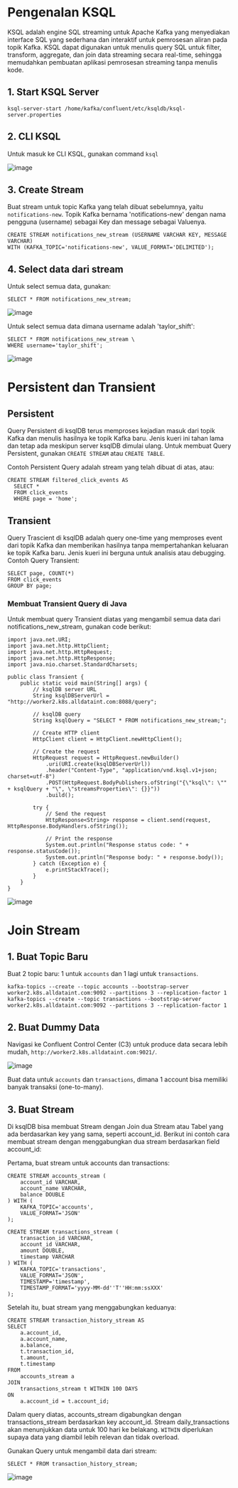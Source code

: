 # Pengenalan KSQL

KSQL adalah engine SQL streaming untuk Apache Kafka yang menyediakan interface SQL yang sederhana dan interaktif untuk pemrosesan aliran pada topik Kafka. KSQL dapat digunakan untuk menulis query SQL untuk filter, transform, aggregate, dan join data streaming secara real-time, sehingga memudahkan pembuatan aplikasi pemrosesan streaming tanpa menulis kode.

## 1. Start KSQL Server

```
ksql-server-start /home/kafka/confluent/etc/ksqldb/ksql-server.properties
```

## 2. CLI KSQL

Untuk masuk ke CLI KSQL, gunakan command `ksql`

![image](https://github.com/ivynajohansen/belajar-confluent/assets/83331802/c71f313e-b106-4d13-973a-640dc1aa2850)


## 3. Create Stream

Buat stream untuk topic Kafka yang telah dibuat sebelumnya, yaitu `notifications-new`. Topik Kafka bernama 'notifications-new' dengan nama pengguna (username) sebagai Key dan message sebagai Valuenya.

```
CREATE STREAM notifications_new_stream (USERNAME VARCHAR KEY, MESSAGE VARCHAR)
WITH (KAFKA_TOPIC='notifications-new', VALUE_FORMAT='DELIMITED');
```

## 4. Select data dari stream

Untuk select semua data, gunakan:

```
SELECT * FROM notifications_new_stream;
```

![image](https://github.com/ivynajohansen/belajar-confluent/assets/83331802/81ce049f-b6bf-48e1-b39a-bbf1ead197fd)

Untuk select semua data dimana username adalah 'taylor_shift':

```
SELECT * FROM notifications_new_stream \
WHERE username='taylor_shift';
```

![image](https://github.com/ivynajohansen/belajar-confluent/assets/83331802/3e5609c5-78b0-42fd-b4f0-3fb417cc46e9)

# Persistent dan Transient

## Persistent

Query Persistent di ksqlDB terus memproses kejadian masuk dari topik Kafka dan menulis hasilnya ke topik Kafka baru. Jenis kueri ini tahan lama dan tetap ada meskipun server ksqlDB dimulai ulang. Untuk membuat Query Persistent, gunakan `CREATE STREAM` atau `CREATE TABLE`.

Contoh Persistent Query adalah stream yang telah dibuat di atas, atau:

```
CREATE STREAM filtered_click_events AS
  SELECT *
  FROM click_events
  WHERE page = 'home';
```

## Transient

Query Trascient di ksqlDB adalah query one-time yang memproses event dari topik Kafka dan memberikan hasilnya tanpa mempertahankan keluaran ke topik Kafka baru. Jenis kueri ini berguna untuk analisis atau debugging. Contoh Query Transient:

```
SELECT page, COUNT(*)
FROM click_events
GROUP BY page;
```

### Membuat Transient Query di Java

Untuk membuat query Transient diatas yang mengambil semua data dari notifications_new_stream, gunakan code berikut:

```
import java.net.URI;
import java.net.http.HttpClient;
import java.net.http.HttpRequest;
import java.net.http.HttpResponse;
import java.nio.charset.StandardCharsets;

public class Transient {
    public static void main(String[] args) {
        // ksqlDB server URL
        String ksqlDBServerUrl = "http://worker2.k8s.alldataint.com:8088/query";
        
        // ksqlDB query
        String ksqlQuery = "SELECT * FROM notifications_new_stream;";
        
        // Create HTTP client
        HttpClient client = HttpClient.newHttpClient();
        
        // Create the request
        HttpRequest request = HttpRequest.newBuilder()
            .uri(URI.create(ksqlDBServerUrl))
            .header("Content-Type", "application/vnd.ksql.v1+json; charset=utf-8")
            .POST(HttpRequest.BodyPublishers.ofString("{\"ksql\": \"" + ksqlQuery + "\", \"streamsProperties\": {}}"))
            .build();
        
        try {
            // Send the request
            HttpResponse<String> response = client.send(request, HttpResponse.BodyHandlers.ofString());
            
            // Print the response
            System.out.println("Response status code: " + response.statusCode());
            System.out.println("Response body: " + response.body());
        } catch (Exception e) {
            e.printStackTrace();
        }
    }
}
```

![image](https://github.com/ivynajohansen/belajar-confluent/assets/83331802/1b582e58-40be-4296-93f8-ff5f61425fc7)

# Join Stream

## 1. Buat Topic Baru

Buat 2 topic baru: 1 untuk `accounts` dan 1 lagi untuk `transactions`.

```
kafka-topics --create --topic accounts --bootstrap-server worker2.k8s.alldataint.com:9092 --partitions 3 --replication-factor 1
kafka-topics --create --topic transactions --bootstrap-server worker2.k8s.alldataint.com:9092 --partitions 3 --replication-factor 1
```

## 2. Buat Dummy Data

Navigasi ke Confluent Control Center (C3) untuk produce data secara lebih mudah, `http://worker2.k8s.alldataint.com:9021/`.

![image](https://github.com/ivynajohansen/belajar-confluent/assets/83331802/0eb15edc-2768-46fb-b4c3-a81805bc526b)

Buat data untuk `accounts` dan `transactions`, dimana 1 account bisa memiliki banyak transaksi (one-to-many).

## 3. Buat Stream

Di ksqlDB bisa membuat Stream dengan Join dua Stream atau Tabel yang ada berdasarkan key yang sama, seperti account_id. Berikut ini contoh cara membuat stream dengan menggabungkan dua stream berdasarkan field account_id:

Pertama, buat stream untuk accounts dan transactions:

```
CREATE STREAM accounts_stream (
    account_id VARCHAR,
    account_name VARCHAR,
    balance DOUBLE
) WITH (
    KAFKA_TOPIC='accounts',
    VALUE_FORMAT='JSON'
);

CREATE STREAM transactions_stream (
    transaction_id VARCHAR,
    account_id VARCHAR,
    amount DOUBLE,
    timestamp VARCHAR
) WITH (
    KAFKA_TOPIC='transactions',
    VALUE_FORMAT='JSON',
    TIMESTAMP='timestamp',
    TIMESTAMP_FORMAT='yyyy-MM-dd''T''HH:mm:ssXXX'
);
```

Setelah itu, buat stream yang menggabungkan keduanya:

```
CREATE STREAM transaction_history_stream AS
SELECT
    a.account_id,
    a.account_name,
    a.balance,
    t.transaction_id,
    t.amount,
    t.timestamp
FROM
    accounts_stream a
JOIN
    transactions_stream t WITHIN 100 DAYS
ON
    a.account_id = t.account_id;
```

Dalam query diatas, accounts_stream digabungkan dengan transactions_stream berdasarkan key account_id. Stream daily_transactions akan menunjukkan data untuk 100 hari ke belakang. `WITHIN` diperlukan supaya data yang diambil lebih relevan dan tidak overload.

Gunakan Query untuk mengambil data dari stream:

```
SELECT * FROM transaction_history_stream;
```

![image](https://github.com/ivynajohansen/belajar-confluent/assets/83331802/403864c7-7070-410e-ae61-6b3a663dc17b)

